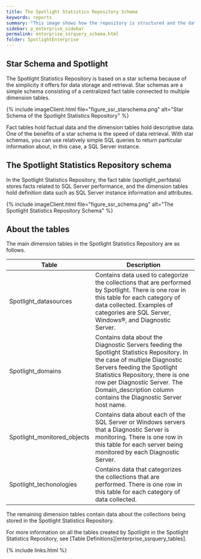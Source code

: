 ```yaml
---
title: The Spotlight Statistics Repository Schema
keywords: reports
summary: "This image shows how the repository is structured and the data it contains."
sidebar: p_enterprise_sidebar
permalink: enterprise_ssrquery_schema.html
folder: SpotlightEnterprise
---
```



## Star Schema and Spotlight

The Spotlight Statistics Repository is based on a star schema because of the simplicity it offers for data storage and retrieval. Star schemas are a simple schema consisting of a centralized fact table connected to multiple dimension tables.

{% include imageClient.html file="figure_ssr_starschema.png" alt="Star Schema of the Spotlight Statistics Repository" %}

Fact tables hold factual data and the dimension tables hold descriptive data. One of the benefits of a star schema is the speed of data retrieval. With star schemas, you can use relatively simple SQL queries to return particular information about, in this case, a SQL Server instance.


## The Spotlight Statistics Repository schema

In the Spotlight Statistics Repository, the fact table (spotlight_perfdata) stores facts related to SQL Server performance, and the dimension tables hold definition data such as SQL Server instance information and attributes.

{% include imageClient.html file="figure_ssr_schema.png" alt="The Spotlight Statistics Repository Schema" %}

## About the tables
The main dimension tables in the Spotlight Statistics Repository are as follows.

Table | Description
------|------------
Spotlight_datasources | Contains data used to categorize the collections that are performed by Spotlight. There is one row in this table for each category of data collected. Examples of categories are SQL Server, Windows®, and Diagnostic Server.
Spotlight_domains | Contains data about the Diagnostic Servers feeding the Spotlight Statistics Repository. In the case of multiple Diagnostic Servers feeding the Spotlight Statistics Repository, there is one row per Diagnostic Server. The Domain_description column contains the Diagnostic Server host name.
Spotlight_monitored_objects | Contains data about each of the SQL Server or Windows servers that a Diagnostic Server is monitoring. There is one row in this table for each server being monitored by each Diagnostic Server.
Spotlight_techonologies | Contains data that categorizes the collections that are performed. There is one row in this table for each category of data collected.

The remaining dimension tables contain data about the collections being stored in the Spotlight Statistics Repository.

For more information on all the tables created by Spotlight in the Spotlight Statistics Repository, see [Table Definitions][enterprise_ssrquery_tables].


{% include links.html %}
